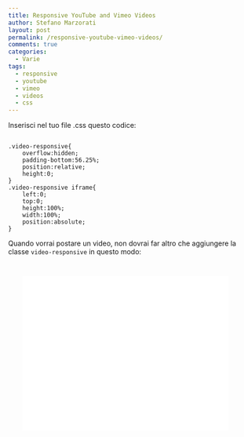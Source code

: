 ```yaml
---
title: Responsive YouTube and Vimeo Videos
author: Stefano Marzorati
layout: post
permalink: /responsive-youtube-vimeo-videos/
comments: true
categories:
  - Varie
tags:
  - responsive
  - youtube
  - vimeo
  - videos
  - css
---
```

Inserisci nel tuo file .css questo codice:
<pre><code>
.video-responsive{
    overflow:hidden;
    padding-bottom:56.25%;
    position:relative;
    height:0;
}
.video-responsive iframe{
    left:0;
    top:0;
    height:100%;
    width:100%;
    position:absolute;
}
</code></pre>

Quando vorrai postare un video, non dovrai far altro che aggiungere la classe <code>video-responsive</code> in questo modo:

<pre><code>
<div class="video-responsive">
    <iframe width="420" height="315" src="//www.youtube.com/embed/2GxWs54v2d0" frameborder="0" allowfullscreen></iframe>
</div>
</code></pre>
